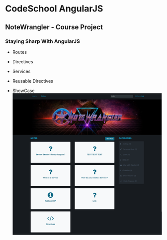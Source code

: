# CodeSchool AngularJS
## NoteWrangler - Course Project

### Staying Sharp With AngularJS
- Routes
- Directives
- Services
- Reusable Directives

- ShowCase
![View](https://github.com/MAshrafM/NoteWrangler/blob/master/show.png)